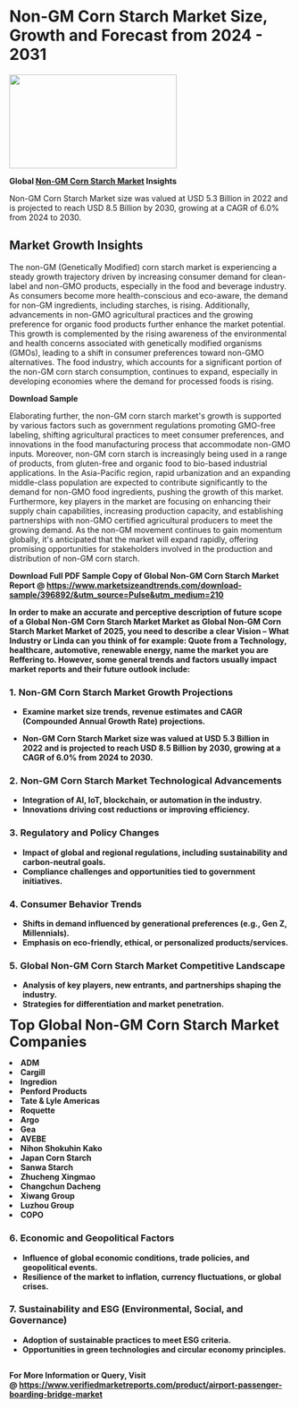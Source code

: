 <H1>Non-GM Corn Starch Market Size, Growth and Forecast from 2024 - 2031</H1><img class="aligncenter size-medium wp-image-584254" src="https://thirdeyenews.in/wp-content/uploads/2024/09/Global-Market-Research-300x168.jpeg" alt="" width="300" height="168" /><p><strong>Global&nbsp;<a href="https://www.marketsizeandtrends.com/download-sample/396892/&amp;utm_source=Pulse&amp;utm_medium=210">Non-GM Corn Starch Market</a> Insights</strong></p><p>Non-GM Corn Starch Market size was valued at USD 5.3 Billion in 2022 and is projected to reach USD 8.5 Billion by 2030, growing at a CAGR of 6.0% from 2024 to 2030.</p><p><h2>Market Growth Insights</h2> <p>The non-GM (Genetically Modified) corn starch market is experiencing a steady growth trajectory driven by increasing consumer demand for clean-label and non-GMO products, especially in the food and beverage industry. As consumers become more health-conscious and eco-aware, the demand for non-GM ingredients, including starches, is rising. Additionally, advancements in non-GMO agricultural practices and the growing preference for organic food products further enhance the market potential. This growth is complemented by the rising awareness of the environmental and health concerns associated with genetically modified organisms (GMOs), leading to a shift in consumer preferences toward non-GMO alternatives. The food industry, which accounts for a significant portion of the non-GM corn starch consumption, continues to expand, especially in developing economies where the demand for processed foods is rising.</p> <p><strong>Download Sample</strong></p> <p>Elaborating further, the non-GM corn starch market's growth is supported by various factors such as government regulations promoting GMO-free labeling, shifting agricultural practices to meet consumer preferences, and innovations in the food manufacturing process that accommodate non-GMO inputs. Moreover, non-GM corn starch is increasingly being used in a range of products, from gluten-free and organic food to bio-based industrial applications. In the Asia-Pacific region, rapid urbanization and an expanding middle-class population are expected to contribute significantly to the demand for non-GMO food ingredients, pushing the growth of this market. Furthermore, key players in the market are focusing on enhancing their supply chain capabilities, increasing production capacity, and establishing partnerships with non-GMO certified agricultural producers to meet the growing demand. As the non-GM movement continues to gain momentum globally, it's anticipated that the market will expand rapidly, offering promising opportunities for stakeholders involved in the production and distribution of non-GM corn starch.</p> <p><strong></p><p><span class=""><strong>Download Full PDF Sample Copy of Global Non-GM Corn Starch Market Report</strong> @ <a href="https://www.marketsizeandtrends.com/download-sample/396892/&amp;utm_source=Pulse&amp;utm_medium=210" target="_blank">https://www.marketsizeandtrends.com/download-sample/396892/&amp;utm_source=Pulse&amp;utm_medium=210</a></span></p><p>In order to make an accurate and perceptive description of future scope of a Global&nbsp;Non-GM Corn Starch Market Market as Global&nbsp;Non-GM Corn Starch Market Market of 2025, you need to describe a clear Vision &ndash; What Industry or Linda can you think of for example: Quote from a Technology, healthcare, automotive, renewable energy, name the market you are Reffering to. However, some general trends and factors usually impact market reports and their future outlook include:</p><h3>1.&nbsp;<strong>Non-GM Corn Starch Market Growth Projections</strong></h3><ul><li>Examine market size trends, revenue estimates and CAGR (Compounded Annual Growth Rate) projections.</li><li><p>Non-GM Corn Starch Market size was valued at USD 5.3 Billion in 2022 and is projected to reach USD 8.5 Billion by 2030, growing at a CAGR of 6.0% from 2024 to 2030.</p></li></ul><h3>2.&nbsp;<strong>Non-GM Corn Starch Market Technological Advancements</strong></h3><ul><li>Integration of AI, IoT, blockchain, or automation in the industry.</li><li>Innovations driving cost reductions or improving efficiency.</li></ul><h3>3.&nbsp;<strong>Regulatory and Policy Changes</strong></h3><ul><li>Impact of global and regional regulations, including sustainability and carbon-neutral goals.</li><li>Compliance challenges and opportunities tied to government initiatives.</li></ul><h3>4.&nbsp;<strong>Consumer Behavior Trends</strong></h3><ul><li>Shifts in demand influenced by generational preferences (e.g., Gen Z, Millennials).</li><li>Emphasis on eco-friendly, ethical, or personalized products/services.</li></ul><h3>5.&nbsp;<strong>Global Non-GM Corn Starch Market Competitive Landscape</strong></h3><ul><li>Analysis of key players, new entrants, and partnerships shaping the industry.</li><li>Strategies for differentiation and market penetration.</li></ul><p data-pm-slice="1 1 []"><span style="color: inherit; font-family: inherit; font-size: 25px;">Top Global Non-GM Corn Starch Market Companies</span></p><div class="" data-test-id=""><p><li>ADM</li><li> Cargill</li><li> Ingredion</li><li> Penford Products</li><li> Tate & Lyle Americas</li><li> Roquette</li><li> Argo</li><li> Gea</li><li> AVEBE</li><li> Nihon Shokuhin Kako</li><li> Japan Corn Starch</li><li> Sanwa Starch</li><li> Zhucheng Xingmao</li><li> Changchun Dacheng</li><li> Xiwang Group</li><li> Luzhou Group</li><li> COPO</li></p></div><h3>6.&nbsp;<strong>Economic and Geopolitical Factors</strong></h3><ul><li>Influence of global economic conditions, trade policies, and geopolitical events.</li><li>Resilience of the market to inflation, currency fluctuations, or global crises.</li></ul><h3>7.&nbsp;<strong>Sustainability and ESG (Environmental, Social, and Governance)</strong></h3><ul><li>Adoption of sustainable practices to meet ESG criteria.</li><li>Opportunities in green technologies and circular economy principles.</li></ul><h2><strong style="font-size: 14px;">For More Information or Query, Visit @&nbsp;</strong><a style="background-color: #ffffff; font-size: 14px;" href="https://www.marketsizeandtrends.com/report/non-gm-corn-starch-market/" target="_blank">https://www.verifiedmarketreports.com/product/airport-passenger-boarding-bridge-market</a></h2>
